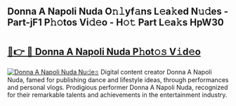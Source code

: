 ## Donna A Napoli Nuda O𝚗𝚕yf𝚊ns L𝚎a𝚔ed N𝚞𝚍es - Part-jF1 P𝚑𝚘tos Vi𝚍𝚎o - H𝚘𝚝 Part L𝚎a𝚔s HpW30

# <h2><a href="http://kf8z93z.oniu.top/?m=Donna+A+Napoli+Nuda">🔗👉 🔴 Donna A Napoli Nuda P𝚑ot𝚘𝚜 V𝚒d𝚎o</a></h2>

[![Donna A Napoli Nuda Nu𝚍e𝚜](https://i.imgur.com/0qMVB7G.gif)](http://kf8z93z.oniu.top/?m=Donna+A+Napoli+Nuda)
Digital content creator Donna A Napoli Nuda, famed for publishing dance and lifestyle ideas, through performances and personal vlogs. Prodigious performer Donna A Napoli Nuda, recognized for their remarkable talents and achievements in the entertainment industry.  
